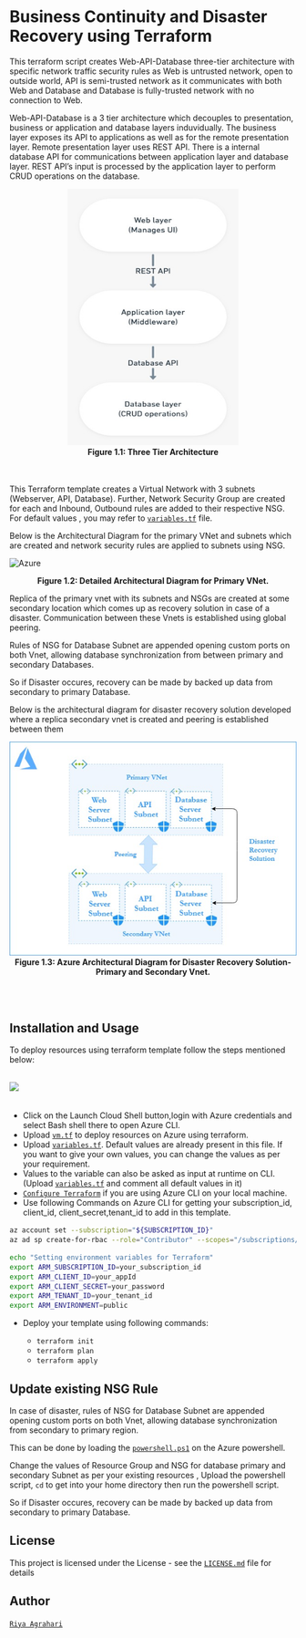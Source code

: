 # Business Continuity and Disaster Recovery using Terraform

This terraform script creates Web-API-Database three-tier architecture with specific network traffic security rules as Web is untrusted network, open to outside world, API is semi-trusted network as it communicates with both Web and Database and Database is fully-trusted network with no connection to Web.

Web-API-Database is a 3 tier architecture which decouples to presentation, business or application and database layers induvidually. The business layer exposes its API to applications as well as for the remote presentation layer. Remote presentation layer uses REST API. There is a internal database API for communications between application layer and database layer. REST API’s input is processed by the application layer to perform CRUD operations on the database.
<br />

<p align="center">
<img src="./Diagrams/WEB-API-DB.jpeg" height="450" width="300">
<br />
    <b> Figure 1.1: Three Tier Architecture </b>  
</p>

<br /><br />
This Terraform template creates a Virtual Network with 3 subnets (Webserver, API, Database). Further, Network Security Group are created for each and Inbound, Outbound rules are added to their respective NSG.
For default values , you may refer to [`variables.tf`](https://github.com/riyaagrahari/Terraform-Azure/blob/master/Terraform_Disaster_Recovery/variables.tf) file.

Below is the Architectural Diagram for the primary VNet and subnets which are created and network security rules are applied to subnets using NSG.


![Azure](https://user-images.githubusercontent.com/24872414/61046464-d4de4a00-a3fa-11e9-8851-e9e19adfc128.jpg)
<br />
<p align="center">
    <b> Figure 1.2: Detailed Architectural Diagram for Primary VNet.</b>
</p>
Replica of the primary vnet with its subnets and NSGs are created at some secondary location which comes up as recovery solution in case of a disaster. Communication between these Vnets is established using global peering.


Rules of NSG for Database Subnet are appended opening custom ports on both Vnet, allowing database synchronization from between primary and secondary Databases.

So if Disaster occures, recovery can be made by backed up data from secondary to primary Database.<br />

Below is the architectural diagram for disaster recovery solution developed where a replica secondary vnet is created and peering is established between them

<p align="center">
<img src="./Diagrams/Architecture-DisasterRecovery.jpg">
<br />
    <b> Figure 1.3: Azure Architectural Diagram for Disaster Recovery Solution- Primary and Secondary Vnet. </b>
</p>
<br /><br />


## Installation and Usage
To deploy resources using terraform template follow the steps mentioned below:

<br />

<a href="https://shell.azure.com" target="_blank">
 <img name="launch-cloud-shell" src="https://docs.microsoft.com/azure/includes/media/cloud-shell-try-it/launchcloudshell.png" data-linktype="external">
</a>

<br />
<br/>

- Click on the Launch Cloud Shell button,login with Azure credentials and select Bash shell there to open Azure CLI.
- Upload [`vm.tf`](https://github.com/riyaagrahari/Terraform-Azure/blob/master/Terraform-Vm-Deploy/vm.tf) to deploy resources on Azure using terraform.
- Upload [`variables.tf`](https://github.com/riyaagrahari/Terraform-Azure/blob/master/Terraform-Vm-Deploy/variables.tf). Default values are already present in this file. If you want to give your own values, you can change the values as per your requirement.
- Values to the variable can also be asked as input at runtime on CLI.(Upload [`variables.tf`](https://github.com/riyaagrahari/Terraform-Azure/blob/master/Terraform-Vm-Deploy/variables.tf) and comment all default values in it) 
- [`Configure Terraform`](https://docs.microsoft.com/en-us/azure/virtual-machines/linux/terraform-install-configure) if you are using Azure CLI on your local machine.
- Use following Commands on Azure CLI for getting your subscription_id, client_id, client_secret,tenant_id to add in this template.
```bash
az account set --subscription="${SUBSCRIPTION_ID}"
az ad sp create-for-rbac --role="Contributor" --scopes="/subscriptions/${SUBSCRIPTION_ID}"
```
```bash
echo "Setting environment variables for Terraform"
export ARM_SUBSCRIPTION_ID=your_subscription_id
export ARM_CLIENT_ID=your_appId
export ARM_CLIENT_SECRET=your_password
export ARM_TENANT_ID=your_tenant_id
export ARM_ENVIRONMENT=public
```
- Deploy your template using following commands:

    - ```terraform init ```
    - ```terraform plan ``` 
    - ```terraform apply```
## Update existing NSG Rule
In case of disaster, rules of NSG for Database Subnet are appended opening custom ports on both Vnet, allowing database synchronization from secondary to primary region.

This can be done by loading the [`powershell.ps1`](https://github.com/riyaagrahari/Terraform-Azure/blob/master/Terraform_Disaster_Recovery/powershell.ps1) on the Azure powershell.

Change the values of Resource Group and NSG for database primary and secondary Subnet as per your existing resources , Upload the powershell script, ```cd``` to get into your home directory then run the powershell script.

So if Disaster occures, recovery can be made by backed up data from secondary to primary Database.
    
## License
This project is licensed under the  License - see the [`LICENSE.md`](https://github.com/riyaagrahari/Terraform-Azure/blob/master/LICENSE) file for details
## Author
[`Riya Agrahari`](https://github.com/riyaagrahari/)<br />

